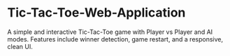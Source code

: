 # Tic-Tac-Toe-Web-Application
A simple and interactive Tic-Tac-Toe game with Player vs Player and AI modes. Features include winner detection, game restart, and a responsive, clean UI. 
